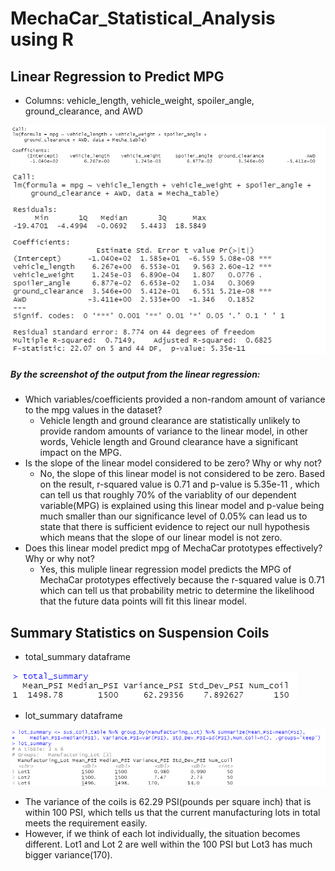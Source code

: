 # MechaCar_Statistical_Analysis using R 

## Linear Regression to Predict MPG
- Columns: vehicle_length, vehicle_weight, spoiler_angle, ground_clearance, and AWD

![Deliverable1_1](Deliverable1_1.png)
![Deliverable1_2](Deliverable1_2.png)

##### By the screenshot of the output from the linear regression:
- Which variables/coefficients provided a non-random amount of variance to the mpg values in the dataset?
  - Vehicle length and ground clearance are statistically unlikely to provide random amounts of variance to the linear model, 
      in other words, Vehicle length and Ground clearance have a significant impact on the MPG. 
- Is the slope of the linear model considered to be zero? Why or why not?
  - No, the slope of this linear model is not considered to be zero. Based on the result, r-squared value is 0.71 and p-value is 5.35e-11 ,
       which can tell us that roughly 70% of the variablity of our dependent variable(MPG) is explained using this linear model and
       p-value being much smaller than our significance level of 0.05% can lead us to state that there is sufficient evidence to reject our null hypothesis
       which means that the slope of our linear model is not zero. 
- Does this linear model predict mpg of MechaCar prototypes effectively? Why or why not?
  - Yes, this muliple linear regression model predicts the MPG of MechaCar prototypes effectively because the r-squared value is 0.71 which
     can tell us that probability metric to determine the likelihood that the future data points will fit this linear model. 
  
## Summary Statistics on Suspension Coils
- total_summary dataframe

![Deliverable2_1](Deliverable2_1.png)

- lot_summary dataframe

![Deliverable2_2](Deliverable2_2.png)

  - The variance of the coils is 62.29 PSI(pounds per square inch) that is within 100 PSI, which tells us that the current manufacturing lots in total
     meets the requirement easily. 
  - However, if we think of each lot individually, the situation becomes different. Lot1 and Lot 2 are well within the 100 PSI but Lot3 has much bigger variance(170).

